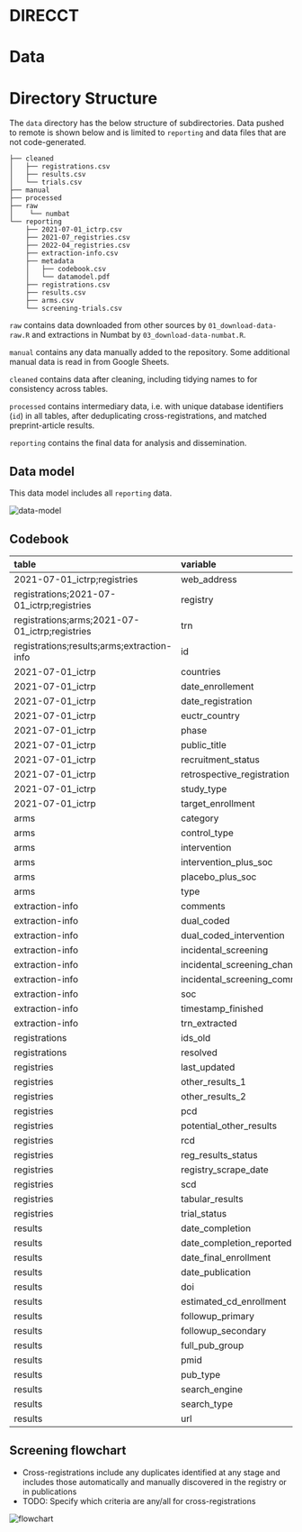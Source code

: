 
<!-- README.md is generated from README.Rmd. Please edit that file -->

# DIRECCT

# Data

# Directory Structure

The `data` directory has the below structure of subdirectories. Data
pushed to remote is shown below and is limited to `reporting` and data
files that are not code-generated.

    ├── cleaned
    │   ├── registrations.csv
    │   ├── results.csv
    │   └── trials.csv
    ├── manual
    ├── processed
    ├── raw
    │    └── numbat
    └── reporting
        ├── 2021-07-01_ictrp.csv
        ├── 2021-07_registries.csv
        ├── 2022-04_registries.csv
        ├── extraction-info.csv
        ├── metadata
        │   ├── codebook.csv
        │   └── datamodel.pdf
        ├── registrations.csv
        ├── results.csv
        ├── arms.csv
        └── screening-trials.csv

`raw` contains data downloaded from other sources by
`01_download-data-raw.R` and extractions in Numbat by
`03_download-data-numbat.R`.

`manual` contains any data manually added to the repository. Some
additional manual data is read in from Google Sheets.

`cleaned` contains data after cleaning, including tidying names to for
consistency across tables.

`processed` contains intermediary data, i.e. with unique database
identifiers (`id`) in all tables, after deduplicating
cross-registrations, and matched preprint-article results.

`reporting` contains the final data for analysis and dissemination.

## Data model

This data model includes all `reporting` data.

![data-model](data/reporting/metadata/datamodel.png)

## Codebook

| table                                          | variable                     | type      | description |
|:-----------------------------------------------|:-----------------------------|:----------|:------------|
| 2021-07-01_ictrp;registries                    | web_address                  | character | NA          |
| registrations;2021-07-01_ictrp;registries      | registry                     | character | NA          |
| registrations;arms;2021-07-01_ictrp;registries | trn                          | character | NA          |
| registrations;results;arms;extraction-info     | id                           | character | NA          |
| 2021-07-01_ictrp                               | countries                    | character | NA          |
| 2021-07-01_ictrp                               | date_enrollement             | date      | NA          |
| 2021-07-01_ictrp                               | date_registration            | date      | NA          |
| 2021-07-01_ictrp                               | euctr_country                | character | NA          |
| 2021-07-01_ictrp                               | phase                        | character | NA          |
| 2021-07-01_ictrp                               | public_title                 | character | NA          |
| 2021-07-01_ictrp                               | recruitment_status           | character | NA          |
| 2021-07-01_ictrp                               | retrospective_registration   | logical   | NA          |
| 2021-07-01_ictrp                               | study_type                   | character | NA          |
| 2021-07-01_ictrp                               | target_enrollment            | character | NA          |
| arms                                           | category                     | character | NA          |
| arms                                           | control_type                 | character | NA          |
| arms                                           | intervention                 | character | NA          |
| arms                                           | intervention_plus_soc        | character | NA          |
| arms                                           | placebo_plus_soc             | character | NA          |
| arms                                           | type                         | character | NA          |
| extraction-info                                | comments                     | character | NA          |
| extraction-info                                | dual_coded                   | logical   | NA          |
| extraction-info                                | dual_coded_intervention      | logical   | NA          |
| extraction-info                                | incidental_screening         | logical   | NA          |
| extraction-info                                | incidental_screening_changes | logical   | NA          |
| extraction-info                                | incidental_screening_comment | character | NA          |
| extraction-info                                | soc                          | character | NA          |
| extraction-info                                | timestamp_finished           | POSIX     | NA          |
| extraction-info                                | trn_extracted                | character | NA          |
| registrations                                  | ids_old                      | character | NA          |
| registrations                                  | resolved                     | logical   | NA          |
| registries                                     | last_updated                 | date      | NA          |
| registries                                     | other_results_1              | character | NA          |
| registries                                     | other_results_2              | character | NA          |
| registries                                     | pcd                          | date      | NA          |
| registries                                     | potential_other_results      | logical   | NA          |
| registries                                     | rcd                          | date      | NA          |
| registries                                     | reg_results_status           | character | NA          |
| registries                                     | registry_scrape_date         | character | NA          |
| registries                                     | scd                          | date      | NA          |
| registries                                     | tabular_results              | logical   | NA          |
| registries                                     | trial_status                 | character | NA          |
| results                                        | date_completion              | date      | NA          |
| results                                        | date_completion_reported     | character | NA          |
| results                                        | date_final_enrollment        | date      | NA          |
| results                                        | date_publication             | date      | NA          |
| results                                        | doi                          | character | NA          |
| results                                        | estimated_cd_enrollment      | logical   | NA          |
| results                                        | followup_primary             | numeric   | NA          |
| results                                        | followup_secondary           | numeric   | NA          |
| results                                        | full_pub_group               | numeric   | NA          |
| results                                        | pmid                         | numeric   | NA          |
| results                                        | pub_type                     | character | NA          |
| results                                        | search_engine                | character | NA          |
| results                                        | search_type                  | character | NA          |
| results                                        | url                          | character | NA          |

## Screening flowchart

- Cross-registrations include any duplicates identified at any stage and
  includes those automatically and manually discovered in the registry
  or in publications
- TODO: Specify which criteria are any/all for cross-registrations

![flowchart](data/reporting/metadata/flow-trials.png)
